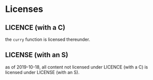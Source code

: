 # Licenses

## LICENCE (with a C)

the `curry` function is licensed thereunder.

## LICENSE (with an S)

as of 2019-10-18, all content not licensed under LICENCE (with a C) is licensed under LICENSE (with an S).
